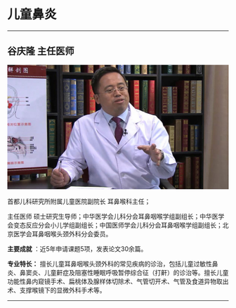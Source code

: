 # 儿童鼻炎


---

## 谷庆隆 主任医师

![1678606387590](image/c02_015/1678606387590.png)

首都儿科研究所附属儿童医院副院长 耳鼻喉科主任；

主任医师 硕士研究生导师；中华医学会儿科分会耳鼻咽喉学组副组长；中华医学会变态反应分会小儿学组副组长；中国医师学会儿科分会耳鼻咽喉学组副组长；北京医学会耳鼻咽喉头颈外科分会委员。

**主要成就** ：近5年申请课题5项，发表论文30余篇。

**专业特长：** 擅长儿童耳鼻咽喉头颈外科的常见疾病的诊治，包括儿童过敏性鼻炎、鼻窦炎、儿童鼾症及阻塞性睡眠呼吸暂停综合征（打鼾）的诊治等。擅长儿童功能性鼻内窥镜手术、扁桃体及腺样体切除术、气管切开术、气管及食道异物取出术、支撑喉镜下的显微外科手术等。

---
